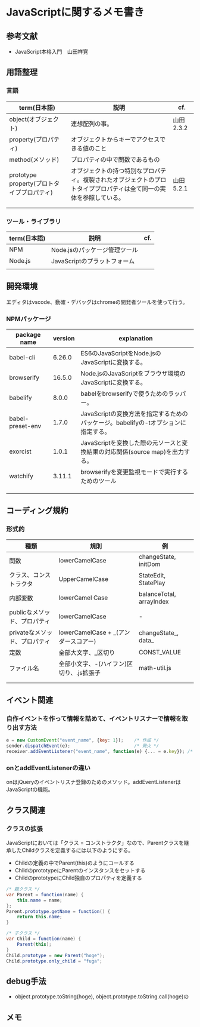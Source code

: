 # JavaScriptに関するメモ書き

## 参考文献

- JavaScript本格入門　山田祥寛

## 用語整理

### 言語

| term(日本語)                               | 説明                                                         | cf.       |
| ------------------------------------------ | ------------------------------------------------------------ | --------- |
| object(オブジェクト)                       | 連想配列の事。                                               | 山田2.3.2 |
| property(プロパティ)                       | オブジェクトからキーでアクセスできる値のこと                 |           |
| method(メソッド)                           | プロパティの中で関数であるもの                               |           |
| prototype property(プロトタイププロパティ) | オブジェクトの持つ特別なプロパティ。複製されたオブジェクトのプロトタイププロパティは全て同一の実体を参照している。 | 山田5.2.1 |
|                                            |                                                              |           |
|                                            |                                                              |           |

### ツール・ライブラリ

| term(日本語) | 説明                          | cf.  |
| ------------ | ----------------------------- | ---- |
| NPM          | Node.jsのパッケージ管理ツール |      |
| Node.js      | JavaScriptのプラットフォーム  |      |
|              |                               |      |



## 開発環境

エディタはvscode、動確・デバッグはchromeの開発者ツールを使って行う。

### NPMパッケージ

| package name     | version | explanation                                                  |
| ---------------- | ------- | ------------------------------------------------------------ |
| babel-cli        | 6.26.0  | ES6のJavaScriptをNode.jsのJavaScriptに変換する。             |
| browserify       | 16.5.0  | Node.jsのJavaScriptをブラウザ環境のJavaScriptに変換する。    |
| babelify         | 8.0.0   | babelをbrowserifyで使うためのラッパー。                      |
| babel-preset-env | 1.7.0   | JavaScriptの変換方法を指定するためのパッケージ。babelifyの-tオプションに指定する。 |
| exorcist         | 1.0.1   | JavaScriptを変換した際の元ソースと変換結果の対応関係(source map)を出力する。 |
| watchify         | 3.11.1  | browserifyを変更監視モードで実行するためのツール             |
|                  |         |                                                              |
|                  |         |                                                              |
|                  |         |                                                              |



## コーディング規約

### 形式的

| 種類                          | 規則                                     | 例                       |
| ----------------------------- | ---------------------------------------- | ------------------------ |
| 関数                          | lowerCamelCase                           | changeState, initDom     |
| クラス、コンストラクタ        | UpperCamelCase                           | StateEdit, StatePlay     |
| 内部変数                      | lowerCamel Case                          | balanceTotal, arrayIndex |
| publicなメソッド、プロパティ  | lowerCamelCase                           | -                        |
| privateなメソッド、プロパティ | lowerCamelCase + _(アンダースコアー)     | changeState_, data\_     |
| 定数                          | 全部大文字、_区切り                      | CONST_VALUE              |
| ファイル名                    | 全部小文字、-(ハイフン)区切り、.js拡張子 | math-util.js             |
|                               |                                          |                          |
|                               |                                          |                          |



## イベント関連

### 自作イベントを作って情報を詰めて、イベントリスナーで情報を取り出す方法

```javascript
e = new CustomEvent("event_name", {key: 1});	/* 作成 */
sender.dispatchEvent(e);						/* 発火 */
receiver.addEventListener("event_name", function(e) {... = e.key});	/* 情報へのアクセス */
```

### onとaddEventListenerの違い
onはjQueryのイベントリスナ登録のためのメソッド。addEventListenerはJavaScriptの機能。

## クラス関連
### クラスの拡張
JavaScriptにおいては「クラス = コンストラクタ」なので、Parentクラスを継承したChildクラスを定義するには以下のようにする。
- Childの定義の中でParent(this)のようにコールする
- ChildのprototypeにParentのインスタンスをセットする
- ChildのprototypeにChild独自のプロパティを定義する

```java
/* 親クラス */
var Parent = function(name) {
    this.name = name;
};
Parent.prototype.getName = function() {
    return this.name;
}

/* 子クラス */
var Child = function(name) {
    Parent(this);
}
Child.prototype = new Parent("hoge");
Child.prototype.only_child = "fuga";
```

## debug手法
- object.prototype.toString(hoge), object.prototype.toString.call(hoge)の

## メモ
